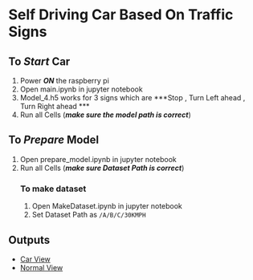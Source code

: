 # Self Driving Car Based On Traffic Signs

## To ***Start*** Car
1. Power ***ON*** the raspberry pi
4. Open main.ipynb in jupyter notebook
5. Model_4.h5 works for 3 signs which are ***Stop , Turn Left ahead , Turn Right ahead ***
7. Run all Cells (***make sure the model path is correct***)

## To ***Prepare*** Model
1. Open prepare_model.ipynb in jupyter notebook
2. Run all Cells (***make sure Dataset Path is correct***)
    ### To make dataset
    1. Open MakeDataset.ipynb in jupyter notebook
    2. Set Dataset Path as `/A/B/C/30KMPH`

## Outputs
* [Car View](https://photos.google.com/photo/AF1QipPmRYLF64aUc0kxjJ-ztlPTJ-PYQgT5fe3G0JZq)
* [Normal View]()
